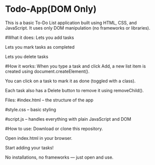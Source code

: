 # Todo-App(DOM Only)
This is a basic To-Do List application built using HTML, CSS, and JavaScript. It uses only DOM manipulation (no frameworks or libraries).

#What it does:
Lets you add tasks

Lets you mark tasks as completed

Lets you delete tasks

#How it works:
When you type a task and click Add, a new list item is created using document.createElement().

You can click on a task to mark it as done (toggled with a class).

Each task also has a Delete button to remove it using removeChild().

Files:
#index.html – the structure of the app

#style.css – basic styling

#script.js – handles everything with plain JavaScript and DOM

#How to use:
Download or clone this repository.

Open index.html in your browser.

Start adding your tasks!

No installations, no frameworks — just open and use.
